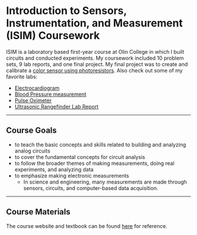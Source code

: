 # Introduction to Sensors, Instrumentation, and Measurement (ISIM) Coursework

ISIM is a laboratory based first-year course at Olin College in which I built circuits and conducted experiments. My coursework included 10 problem sets, 9 lab reports, and one final project. My final project was to create and calibrate a [color sensor using photoresistors](https://github.com/liloheinrich/ISIM/blob/main/Final%20Project/ISIM%20Final%20Project%20Report.pdf). Also check out some of my favorite labs: 

- [Electrocardiogram](https://github.com/liloheinrich/ISIM/blob/main/Labs/Lab%205%20Electrocardiogram/EKG_ISIM_Lab_Report.pdf)
- [Blood Pressure measurement](https://github.com/liloheinrich/ISIM/blob/main/Labs/Lab%206%20Blood%20Pressure/BP_ISIM_Lab_Report.pdf)
- [Pulse Oximeter](https://github.com/liloheinrich/ISIM/blob/main/Labs/Lab%208%20Pulse%20Oximeter/Oximeter_ISIM_Lab_Report.pdf)
- [Ultrasonic Rangefinder Lab Report](https://github.com/liloheinrich/ISIM/blob/main/Labs/Lab%2010%20Ultrasonic/Ultrasonic_ISIM_Lab_Report.pdf)

-------------------------

## Course Goals

- to teach the basic concepts and skills related to building and analyzing analog circuits
- to cover the fundamental concepts for circuit analysis
- to follow the broader themes of making measurements, doing real experiments, and analyzing data
- to emphasize making electronic measurements
  - In science and engineering, many measurements are made through sensors, circuits, and computer-based data acquisition.

-------------------------

## Course Materials

The course website and textbook can be found [here](http://faculty.olin.edu/bstorey/isim.asp) for reference.
